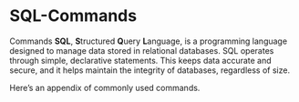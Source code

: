 # SQL-Commands
Commands
**SQL**, **S**tructured **Q**uery **L**anguage, is a programming language designed to manage data 
stored in relational databases. SQL operates through simple, declarative statements. This keeps data accurate and secure, and it helps maintain the integrity of databases, regardless of size.

Here’s an appendix of commonly used commands.
